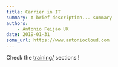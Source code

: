 ```yaml
---
title: Carrier in IT
summary: A brief description... summary
authors:
    - Antonio Feijao UK
date: 2019-01-31
some_url: https://www.antoniocloud.com
---
```


Check the [training/](./training) sections !